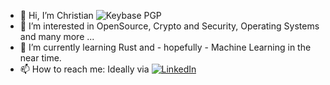 - 👋 Hi, I’m Christian ![Keybase PGP](https://img.shields.io/keybase/pgp/cub0n?style=plastic)
- 👀 I’m interested in OpenSource, Crypto and Security, Operating Systems and many more ...
- 🌱 I’m currently learning Rust and - hopefully - Machine Learning in the near time.
- 📫 How to reach me: Ideally via [![LinkedIn](https://img.shields.io/badge/-@christianlangner-0077B5?style=plastic&amp;labelColor=0077B5&amp;logo=LinkedIn)](https://www.linkedin.com/in/christianlangner/)

<!---
Cub0n/Cub0n is a ✨ special ✨ repository because its `README.md` (this file) appears on your GitHub profile.
You can click the Preview link to take a look at your changes.
--->
